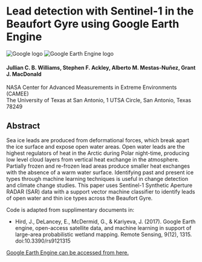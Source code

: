 # Lead detection with Sentinel-1 in the Beaufort Gyre using Google Earth Engine

![Google logo](https://pngimg.com/image/19642) ![Google Earth Engine logo](https://www.pngaaa.com/detail/546772)

#### Jullian C. B. Williams, Stephen F. Ackley, Alberto M. Mestas-Nuñez, Grant J. MacDonald
NASA Center for Advanced Measurements in Extreme Environments (CAMEE) <br />
The University of Texas at San Antonio, 1 UTSA Circle, San Antonio, Texas 78249


## Abstract


Sea ice leads are produced from deformational forces, which break apart the ice surface and expose open water areas. Open water leads are the highest regulators of heat in the Arctic during Polar night-time, producing low level cloud layers from vertical heat exchange in the atmosphere. Partially frozen and re-frozen lead areas produce smaller heat exchanges with the absence of a warm water surface. Identifying past and present ice types through machine learning techniques is useful in change detection and climate change studies. This paper uses Sentinel-1 Synthetic Aperture RADAR (SAR) data with a support vector machine classifier to identify leads of open water and thin ice types across the Beaufort Gyre.

Code is adapted from supplimentary documents in:
* Hird, J., DeLancey, E., McDermid, G., &amp; Kariyeva, J. (2017). Google Earth engine, open-access satellite data, and machine learning in support of large-area probabilistic wetland mapping. Remote Sensing, 9(12), 1315. doi:10.3390/rs9121315 

[Google Earth Engine can be accessed from here.](https://earthengine.google.com/)
